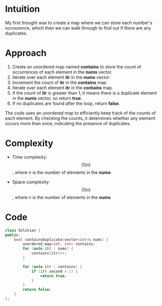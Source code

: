 # Intuition
My first thought was to create a map where we can store each number's occourence, which then we can walk through to find out if there are any duplicates.

# Approach
1. Create an unordered map named **contains** to store the count of occurrences of each element in the **nums** vector.
2. Iterate over each element **itr** in the **nums** vector.
3. Increment the count of **itr** in the **contains** map.
4. Iterate over each element **itr** in the **contains** map.
5. If the count of **itr** is greater than 1, it means there is a duplicate element in the **nums** vector, so return **true**.
6. If no duplicates are found after the loop, return **false**.

The code uses an unordered map to efficiently keep track of the counts of each element. By checking the counts, it determines whether any element occurs more than once, indicating the presence of duplicates.

# Complexity
- Time complexity:
$$O(n)$$, where n is the number of elements in the **nums**

- Space complexity:
$$O(n)$$, where n is the number of elements in the **nums**

# Code
```c++
class Solution {
public:
    bool containsDuplicate(vector<int>& nums) {
        unordered_map<int, int> contains;
        for (auto itr : nums) {
            contains[itr]++;
        }

        for (auto itr : contains) {
            if (itr.second > 1) {
                return true;
            }
        }
        return false;
    }
};
```